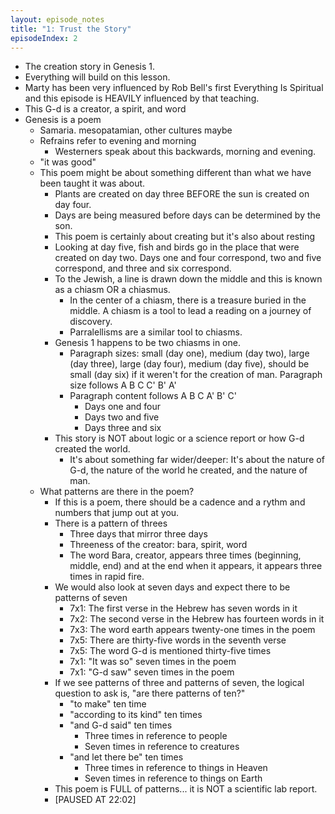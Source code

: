 ```yaml
---
layout: episode_notes
title: "1: Trust the Story"
episodeIndex: 2
---
```

- The creation story in Genesis 1. 
- Everything will build on this lesson.
- Marty has been very influenced by Rob Bell's first Everything Is Spiritual and this episode is HEAVILY influenced by that teaching.
- This G-d is a creator, a spirit, and word
- Genesis is a poem
  - Samaria. mesopatamian, other cultures maybe
  - Refrains refer to evening and morning
    - Westerners speak about this backwards, morning and evening.
  - "it was good"
  - This poem might be about something different than what we have been taught it was about.
    - Plants are created on day three BEFORE the sun is created on day four.
    - Days are being measured before days can be determined by the son.
    - This poem is certainly about creating but it's also about resting
    - Looking at day five, fish and birds go in the place that were created on day two. Days one and four correspond, two and five correspond, and three and six correspond.
    - To the Jewish, a line is drawn down the middle and this is known as a chiasm OR a chiasmus.
      - In the center of a chiasm, there is a treasure buried in the middle. A chiasm is a tool to lead a reading on a journey of discovery.
      - Parralellisms are a similar tool to chiasms.
    - Genesis 1 happens to be two chiasms in one.
      - Paragraph sizes: small (day one), medium (day two), large (day three), large (day four), medium (day five), should be small (day six) if it weren't for the creation of man. Paragraph size follows A B C C' B' A'
      - Paragraph content follows A B C A' B' C'
        - Days one and four
        - Days two and five
        - Days three and six
    - This story is NOT about logic or a science report or how G-d created the world.
      - It's about something far wider/deeper: It's about the nature of G-d, the nature of the world he created, and the nature of man.
  - What patterns are there in the poem?
    - If this is a poem, there should be a cadence and a rythm and numbers that jump out at you.
    - There is a pattern of threes 
      - Three days that mirror three days
      - Threeness of the creator: bara, spirit, word
      - The word Bara, creator, appears three times (beginning, middle, end) and at the end when it appears, it appears three times in rapid fire.
    - We would also look at seven days and expect there to be patterns of seven
      - 7x1: The first verse in the Hebrew has seven words in it 
      - 7x2: The second verse in the Hebrew has fourteen words in it
      - 7x3: The word earth appears twenty-one times in the poem
      - 7x5: There are thirty-five words in the seventh verse
      - 7x5: The word G-d is mentioned thirty-five times
      - 7x1: "It was so" seven times in the poem
      - 7x1: "G-d saw" seven times in the poem
    - If we see patterns of three and patterns of seven, the logical question to ask is, "are there patterns of ten?"
      - "to make" ten time
      - "according to its kind" ten times
      - "and G-d said" ten times
        - Three times in reference to people
        - Seven times in reference to creatures
      - "and let there be" ten times
        - Three times in reference to things in Heaven
        - Seven times in reference to things on Earth
    - This poem is FULL of patterns... it is NOT a scientific lab report.
    - [PAUSED AT 22:02]